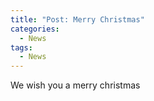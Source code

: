 ```yaml
---
title: "Post: Merry Christmas"
categories:
  - News
tags:
  - News
---
```


We wish you a merry christmas 
